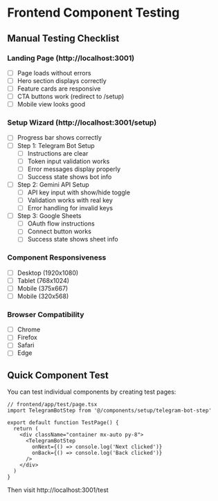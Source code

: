 # Frontend Component Testing

## Manual Testing Checklist

### Landing Page (http://localhost:3001)
- [ ] Page loads without errors
- [ ] Hero section displays correctly
- [ ] Feature cards are responsive
- [ ] CTA buttons work (redirect to /setup)
- [ ] Mobile view looks good

### Setup Wizard (http://localhost:3001/setup)
- [ ] Progress bar shows correctly
- [ ] Step 1: Telegram Bot Setup
  - [ ] Instructions are clear
  - [ ] Token input validation works
  - [ ] Error messages display properly
  - [ ] Success state shows bot info
- [ ] Step 2: Gemini API Setup  
  - [ ] API key input with show/hide toggle
  - [ ] Validation works with real key
  - [ ] Error handling for invalid keys
- [ ] Step 3: Google Sheets
  - [ ] OAuth flow instructions
  - [ ] Connect button works
  - [ ] Success state shows sheet info

### Component Responsiveness
- [ ] Desktop (1920x1080)
- [ ] Tablet (768x1024) 
- [ ] Mobile (375x667)
- [ ] Mobile (320x568)

### Browser Compatibility
- [ ] Chrome
- [ ] Firefox
- [ ] Safari
- [ ] Edge

## Quick Component Test

You can test individual components by creating test pages:

```tsx
// frontend/app/test/page.tsx
import TelegramBotStep from '@/components/setup/telegram-bot-step'

export default function TestPage() {
  return (
    <div className="container mx-auto py-8">
      <TelegramBotStep 
        onNext={() => console.log('Next clicked')}
        onBack={() => console.log('Back clicked')}
      />
    </div>
  )
}
```

Then visit http://localhost:3001/test